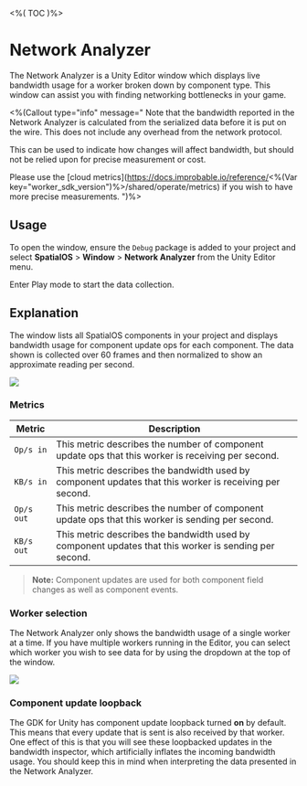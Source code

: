 <%( TOC )%>

# Network Analyzer

The Network Analyzer is a Unity Editor window which displays live bandwidth usage for a worker broken down by component type. This window can assist you with finding networking bottlenecks in your game.

<%(Callout type="info" message="
Note that the bandwidth reported in the Network Analyzer is calculated from the serialized data before it is put on the wire. This does not include any overhead from the network protocol.

This can be used to indicate how changes will affect bandwidth, but should not be relied upon for precise measurement or cost.

Please use the [cloud metrics](https://docs.improbable.io/reference/<%(Var key="worker_sdk_version")%>/shared/operate/metrics) if you wish to have more precise measurements.
")%>

## Usage

To open the window, ensure the `Debug` package is added to your project and select **SpatialOS** > **Window** > **Network Analyzer** from the Unity Editor menu.

Enter Play mode to start the data collection.

## Explanation

The window lists all SpatialOS components in your project and displays bandwidth usage for component update ops for each component. The data shown is collected over 60 frames and then normalized to show an approximate reading per second.

<img src="{{assetRoot}}assets/modules/debug/network-analyzer.png" style="margin: 0 auto; width: auto; display: block;" />

### Metrics

| Metric     | Description                                                                                             |
|------------|---------------------------------------------------------------------------------------------------------|
| `Op/s in`  | This metric describes the number of component update ops that this worker is receiving per second.      |
| `KB/s in`  | This metric describes the bandwidth used by component updates that this worker is receiving per second. |
| `Op/s out` | This metric describes the number of component update ops that this worker is sending per second.        |
| `KB/s out` | This metric describes the bandwidth used by component updates that this worker is sending per second.   |

> **Note:** Component updates are used for both component field changes as well as component events.

### Worker selection

The Network Analyzer only shows the bandwidth usage of a single worker at a time. If you have multiple workers running in the Editor, you can select which worker you wish to see data for by using the dropdown at the top of the window.

<img src="{{assetRoot}}assets/modules/debug/network-analyzer-worker-selection.png" style="margin: 0 auto; width: auto; display: block;" />

### Component update loopback

The GDK for Unity has component update loopback turned **on** by default. This means that every update that is sent is also received by that worker. One effect of this is that you will see these loopbacked updates in the bandwidth inspector, which artificially inflates the incoming bandwidth usage. You should keep this in mind when interpreting the data presented in the Network Analyzer.
